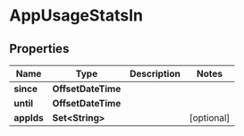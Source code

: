 

# AppUsageStatsIn


## Properties

| Name | Type | Description | Notes |
|------------ | ------------- | ------------- | -------------|
|**since** | **OffsetDateTime** |  |  |
|**until** | **OffsetDateTime** |  |  |
|**appIds** | **Set&lt;String&gt;** |  |  [optional] |



